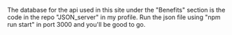 
The database for the api used in this site under the "Benefits" section is the code in the repo "JSON_server" in my profile.
Run the json file using "npm run start" in port 3000 and you'll be good to go.
